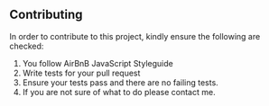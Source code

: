 ## Contributing

In order to contribute to this project, kindly ensure the following are checked:

1. You follow AirBnB JavaScript Styleguide
2. Write tests for your pull request
3. Ensure your tests pass and there are no failing tests.
4. If you are not sure of what to do please contact me.
